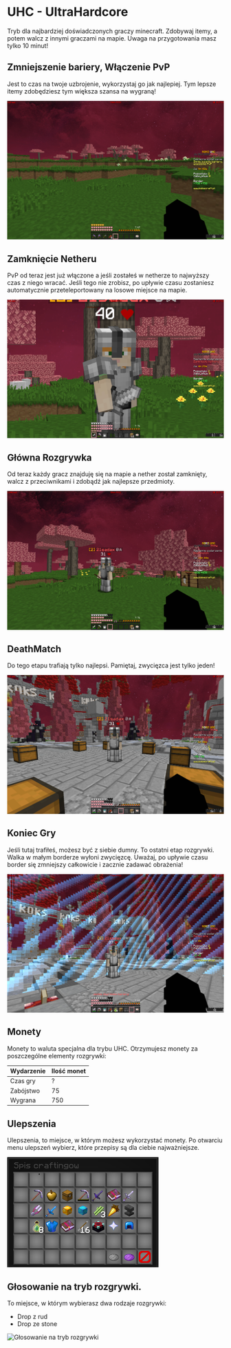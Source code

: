 # UHC - UltraHardcore

Tryb dla najbardziej doświadczonych graczy minecraft. Zdobywaj itemy, a potem walcz z innymi graczami na mapie. Uwaga na przygotowania masz tylko 10 minut!

## Zmniejszenie bariery, Włączenie PvP

Jest to czas na twoje uzbrojenie, wykorzystaj go jak najlepiej. Tym lepsze itemy zdobędziesz tym większa szansa na wygraną!

![Zmniejszenie granicy i czasu do pvp](/assets/uhc/zmniejszenie-granicy-i-czasu-do-pvp.png)

## Zamknięcie Netheru


PvP od teraz jest już włączone a jeśli zostałeś w netherze to najwyższy czas z niego wracać. Jeśli tego nie zrobisz, po upływie czasu zostaniesz automatycznie przeteleportowany na losowe miejsce na mapie.

![Zamkniecie Netheru](/assets/uhc/zamkniecie-netheru.png)

## Główna Rozgrywka

Od teraz każdy gracz znajduję się na mapie a nether został zamknięty, walcz z przeciwnikami i zdobądź jak najlepsze przedmioty.

![Główna Rozgrywka](/assets/uhc/glowna-rozgrywka.png)

## DeathMatch

Do tego etapu trafiają tylko najlepsi. Pamiętaj, zwycięzca jest tylko jeden!

![Deathmatch](/assets/uhc/Deathmatch.png)

## Koniec Gry

Jeśli tutaj trafiłeś, możesz być z siebie dumny. To ostatni etap rozgrywki. Walka w małym borderze wyłoni zwycięzcę. Uważaj, po upływie czasu border się zmniejszy całkowicie i zacznie zadawać obrażenia!

![Koniec Gry](/assets/uhc/koniec-gry.png)

## Monety

Monety to waluta specjalna dla trybu UHC. Otrzymujesz monety za poszczególne elementy rozgrywki:

| Wydarzenie | Ilość monet | 
|------------|-------------|
|  Czas gry  |      ?      |   
|  Zabójstwo |      75     |   
|   Wygrana  |     750     |   

## Ulepszenia

Ulepszenia, to miejsce, w którym możesz wykorzystać monety. Po otwarciu menu ulepszeń wybierz, które przepisy są dla ciebie najważniejsze.

![Ulepszenia](/assets/uhc/sklep.png)

## Głosowanie na tryb rozgrywki.

To miejsce, w którym wybierasz dwa rodzaje rozgrywki:

- Drop z rud
- Drop ze stone

![Głosowanie na tryb rozgrywki](/assets/uhc/głosowanie-na-tryb-rozgrywki.png)
